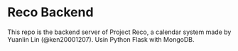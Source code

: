 # Reco Backend

This repo is the backend server of Project Reco, a calendar system made by Yuanlin Lin (@ken20001207).
Usin Python Flask with MongoDB.
